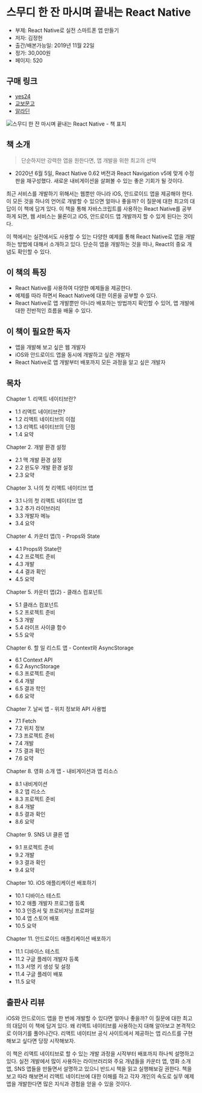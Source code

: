 # 스무디 한 잔 마시며 끝내는 React Native

- 부제: React Native로 실전 스마트폰 앱 만들기
- 저자: 김정헌
- 출간/배본가능일: 2019년 11월 22일
- 정가: 30,000원
- 페이지: 520

## 구매 링크

- [yes24](http://www.yes24.com/Product/Goods/82895471?Acode=101)
- [교보문고](http://www.kyobobook.co.kr/product/detailViewKor.laf?ejkGb=KOR&mallGb=KOR&barcode=9791190014625&orderClick=LEa&Kc=)
- [알라딘](https://www.aladin.co.kr/shop/wproduct.aspx?ItemId=216744127)

![스무디 한 잔 마시며 끝내는 React Native - 책 표지](https://user-images.githubusercontent.com/21074282/68739036-37ef2000-062b-11ea-940c-526c962ba729.jpg)

## 책 소개

>단순하지만 강력한 앱을 원한다면,
>앱 개발을 위한 최고의 선택

- 2020년 6월 5일, React Native 0.62 버전과 React Navigation v5에 맞게 수정판을 재구성했다. 새로운 내비게이션을 살펴볼 수 있는 좋은 기회가 될 것이다.

최근 서비스를 개발하기 위해서는 웹뿐만 아니라 iOS, 안드로이드 앱을 제공해야 한다. 이 모든 것을 하나의 언어로 개발할 수 있으면 얼마나 좋을까? 이 질문에 대한 최고의 대답이 이 책에 담겨 있다. 이 책을 통해 자바스크립트를 사용하는 React Native를 공부하게 되면, 웹 서비스는 물론이고 iOS, 안드로이드 앱 개발까지 할 수 있게 된다는 것이다.

이 책에서는 실전에서도 사용할 수 있는 다양한 예제를 통해 React Native로 앱을 개발하는 방법에 대해서 소개하고 있다. 단순히 앱을 개발하는 것을 떠나, React의 중요 개념도 확인할 수 있다.

## 이 책의 특징

- React Native를 사용하여 다양한 예제들을 제공한다.
- 예제를 따라 하면서 React Native에 대한 이론을 공부할 수 있다.
- React Native로 앱 개발뿐만 아니라 배포하는 방법까지 확인할 수 있어, 앱 개발에 대한 전반적인 흐름을 배울 수 있다.

## 이 책이 필요한 독자

- 앱을 개발해 보고 싶은 웹 개발자
- iOS와 안드로이드 앱을 동시에 개발하고 싶은 개발자
- React Native로 앱 개발부터 배포까지 모든 과정을 알고 싶은 개발자

## 목차

Chapter 1. 리액트 네이티브란?
- 1.1 리액트 네이티브란?
- 1.2 리액트 네이티브의 이점
- 1.3 리액트 네이티브의 단점
- 1.4 요약

Chapter 2. 개발 환경 설정
- 2.1 맥 개발 환경 설정
- 2.2 윈도우 개발 환경 설정
- 2.3 요약

Chapter 3. 나의 첫 리액트 네이티브 앱
- 3.1 나의 첫 리액트 네이티브 앱
- 3.2 추가 라이브러리
- 3.3 개발자 메뉴
- 3.4 요약

Chapter 4. 카운터 앱(1) - Props와 State
- 4.1 Props와 State란
- 4.2 프로젝트 준비
- 4.3 개발
- 4.4 결과 확인
- 4.5 요약

Chapter 5. 카운터 앱(2) - 클래스 컴포넌트
- 5.1 클래스 컴포넌트
- 5.2 프로젝트 준비
- 5.3 개발
- 5.4 라이프 사이클 함수
- 5.5 요약

Chapter 6. 할 일 리스트 앱 - Context와 AsyncStorage
- 6.1 Context API
- 6.2 AsyncStorage
- 6.3 프로젝트 준비
- 6.4 개발
- 6.5 결과 학인
- 6.6 요약

Chapter 7. 날씨 앱 - 위치 정보와 API 사용법
- 7.1 Fetch
- 7.2 위치 정보
- 7.3 프로젝트 준비
- 7.4 개발
- 7.5 결과 확인
- 7.6 요약

Chapter 8. 영화 소개 앱 - 내비게이션과 앱 리소스
- 8.1 내비게이션
- 8.2 앱 리소스
- 8.3 프로젝트 준비
- 8.4 개발
- 8.5 결과 확인
- 8.6 요약

Chapter 9. SNS UI 클론 앱
- 9.1 프로젝트 준비
- 9.2 개발
- 9.3 결과 확인
- 9.4 요약

Chapter 10. iOS 애플리케이션 배포하기
- 10.1 디바이스 테스트
- 10.2 애플 개발자 프로그램 등록
- 10.3 인증서 및 프로비저닝 프로파일
- 10.4 앱 스토어 배포
- 10.5 요약

Chapter 11. 안드로이드 애플리케이션 배포하기
- 11.1 디바이스 테스트
- 11.2 구글 플레이 개발자 등록
- 11.3 서명 키 생성 및 설정
- 11.4 구글 플레이 배포
- 11.5 요약

## 출판사 리뷰
iOS와 안드로이드 앱을 한 번에 개발할 수 있다면 얼마나 좋을까? 이 질문에 대한 최고의 대답이 이 책에 담겨 있다. 왜 리액트 네이티브를 사용하는지 대해 알아보고 본격적으로 이야기를 풀어나간다. 리액트 네이티브 공식 사이트에서 제공하는 앱 리스트를 구현해보고 싶다면 당장 시작해보자.

이 책은 리액트 네이티브로 할 수 있는 개발 과정을 시작부터 배포까지 하나씩 설명하고 있다. 실전 개발에서 많이 사용하는 라이브러리와 주요 개념들을 카운터 앱, 영화 소개 앱, SNS 앱들을 만들면서 설명하고 있으니 반드시 책을 읽고 실행해보길 권한다. 책을 보고 따라 해보면서 리액트 네이티브에 대한 이해를 하고 각자 개인의 속도로 실무 예제 앱을 개발한다면 많은 지식과 경험을 얻을 수 있을 것이다.
